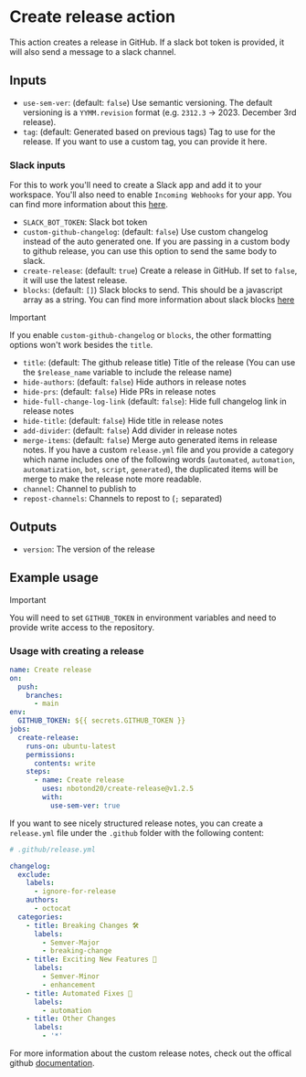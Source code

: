 # Create release action

This action creates a release in GitHub. If a slack bot token is provided, it will also send a message to a slack channel.

## Inputs

- `use-sem-ver`: (default: `false`) Use semantic versioning. The default versioning is a `YYMM.revision` format (e.g. `2312.3` -> 2023. December 3rd release).
- `tag`: (default: Generated based on previous tags) Tag to use for the release. If you want to use a custom tag, you can provide it here.

### Slack inputs

For this to work you'll need to create a Slack app and add it to your workspace. You'll also need to enable `Incoming Webhooks` for your app. You can find more information about this [here](https://api.slack.com/authentication/basics).

- `SLACK_BOT_TOKEN`: Slack bot token
- `custom-github-changelog`: (default: `false`) Use custom changelog instead of the auto generated one. If you are passing in a custom body to github release, you can use this option to send the same body to slack.
- `create-release`: (default: `true`) Create a release in GitHub. If set to `false`, it will use the latest release.
- `blocks`: (default: `[]`) Slack blocks to send. This should be a javascript array as a string. You can find more information about slack blocks [here](https://api.slack.com/reference/block-kit/blocks)

> [!IMPORTANT]
> If you enable `custom-github-changelog` or `blocks`, the other formatting options won't work besides the `title`.

- `title`: (default: The github release title) Title of the release (You can use the `$release_name` variable to include the release name)
- `hide-authors`: (default: `false`) Hide authors in release notes
- `hide-prs`: (default: `false`) Hide PRs in release notes
- `hide-full-change-log-link` (default: `false`): Hide full changelog link in release notes
- `hide-title`: (default: `false`) Hide title in release notes
- `add-divider`: (default: `false`) Add divider in release notes
- `merge-items`: (default: `false`) Merge auto generated items in release notes. If you have a custom `release.yml` file and you provide a category which name includes one of the following words (`automated`, `automation`, `automatization`, `bot`, `script`, `generated`), the duplicated items will be merge to make the release note more readable.
- `channel`: Channel to publish to
- `repost-channels`: Channels to repost to (`;` separated)

## Outputs

- `version`: The version of the release

## Example usage

> [!IMPORTANT]
> You will need to set `GITHUB_TOKEN` in environment variables and need to provide write access to the repository.

### Usage with creating a release

```yaml
name: Create release
on:
  push:
    branches:
      - main
env:
  GITHUB_TOKEN: ${{ secrets.GITHUB_TOKEN }}
jobs:
  create-release:
    runs-on: ubuntu-latest
    permissions:
      contents: write
    steps:
      - name: Create release
        uses: nbotond20/create-release@v1.2.5
        with:
          use-sem-ver: true
```

If you want to see nicely structured release notes, you can create a `release.yml` file under the `.github` folder with the following content:

```yaml
# .github/release.yml

changelog:
  exclude:
    labels:
      - ignore-for-release
    authors:
      - octocat
  categories:
    - title: Breaking Changes 🛠
      labels:
        - Semver-Major
        - breaking-change
    - title: Exciting New Features 🎉
      labels:
        - Semver-Minor
        - enhancement
    - title: Automated Fixes 🤖
      labels:
        - automation
    - title: Other Changes
      labels:
        - '*'
```

For more information about the custom release notes, check out the offical github [documentation](https://docs.github.com/en/repositories/releasing-projects-on-github/automatically-generated-release-notes).
